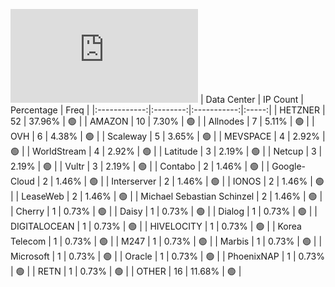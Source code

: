 ![Diagramm](https://github.com/111STAVR111/props/blob/main/Celestia/Testnet/Decentralization/1/README.md)
| Data Center | IP Count | Percentage | Freq |
|:------------:|:--------:|:-----------:|:-----:|
| HETZNER | 52 | 37.96% | 🟢 |
| AMAZON | 10 | 7.30% | 🟢 |
| Allnodes | 7 | 5.11% | 🟢 |
| OVH | 6 | 4.38% | 🟢 |
| Scaleway | 5 | 3.65% | 🟢 |
| MEVSPACE | 4 | 2.92% | 🟢 |
| WorldStream | 4 | 2.92% | 🟢 |
| Latitude | 3 | 2.19% | 🟢 |
| Netcup | 3 | 2.19% | 🟢 |
| Vultr | 3 | 2.19% | 🟢 |
| Contabo | 2 | 1.46% | 🟢 |
| Google-Cloud | 2 | 1.46% | 🟢 |
| Interserver | 2 | 1.46% | 🟢 |
| IONOS | 2 | 1.46% | 🟢 |
| LeaseWeb | 2 | 1.46% | 🟢 |
| Michael Sebastian Schinzel | 2 | 1.46% | 🟢 |
| Cherry | 1 | 0.73% | 🟢 |
| Daisy | 1 | 0.73% | 🟢 |
| Dialog | 1 | 0.73% | 🟢 |
| DIGITALOCEAN | 1 | 0.73% | 🟢 |
| HIVELOCITY | 1 | 0.73% | 🟢 |
| Korea Telecom | 1 | 0.73% | 🟢 |
| M247 | 1 | 0.73% | 🟢 |
| Marbis | 1 | 0.73% | 🟢 |
| Microsoft | 1 | 0.73% | 🟢 |
| Oracle | 1 | 0.73% | 🟢 |
| PhoenixNAP | 1 | 0.73% | 🟢 |
| RETN | 1 | 0.73% | 🟢 |
| OTHER | 16 | 11.68% | 🟢 |